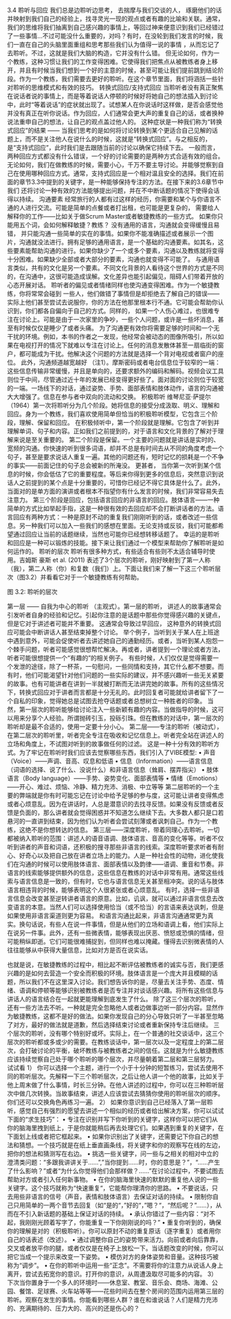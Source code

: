3.4 聆听与回应
我们总是边聆听边思考， 去揣摩与我们交谈的人， 琢磨他们的话并映射到我们自己的经验上，找寻灵光一现的观点或者有趣的比喻和关联。通常，我们的思维将我们抽离到自己感兴趣的事情上，等回过神来便意识到我们已经错过了一些事情…不过可能没什么重要的，对吗？有时，在没轮到我们发言的时候，我们一直在自己的头脑里面重组和思考那些我们认为值得一说的事情 ，从而忘记了去聆听。不过，这就是我们大脑的构造，它并没有什么错。
	但无论如何，作为一个教练，这种习惯让我们的工作变得困难。它使得我们把焦点从被教练者身上移开，并且有时候当我们想到一个好的主意的时候，甚至可能让我们提前跳到结论阶段。作为一个教练，我们需要去更好的聆听。在这个章节里面，我们将涵括一些针对聆听的思维模式和有效的技巧。
转换式回应/支持式回应
当聆听者没有真正聚焦在说话者说的事情上，而是等着说话人停顿的时候好将她自己的想法插入到讨论中，此时“等着说话”的症状就出现了。试想某人在你说话时这样做，是否会感觉他并没有真正在听你说话。作为回应，人们通常会更大声的重复自己的话，或者换种说法重申自己的想法，让自己的观点盖过他人的。
这种症状是一种我们称为“转换式回应”的结果 —— 当我们思考的是如何将讨论转换到某个更适合自己见解的话题上，而不是关注他人在说什么的时候，这就是“转换式回应”。与之相反的，是“支持式回应”，此时我们是去跟随当前的讨论以确保它持续下去。 一般而言，两种回应方式都没有什么错误，一个好的讨论需要的是两种方式合适有效的组合。
无论如何，我们在做教练的时候，需要小心，千万不要主导讨论。并能够觉察到自己在使用哪种回应方式。通常，支持式回应是一个相对温且安全的选择。我们在前面的章节3.3中提到的关键字，是一种能够保持专注的方法。在接下来的3.6章节中我们 还将讨论一种有效的方法能够提出问题，并在不中断话题的情况下使得会话得以持续。
沟通要素
经常旅行的人都有过这样的经历，你需要和某个与你语言不通的人进行交流。可能是简单的点餐或者打出租，也可能是更复杂的， 需要给人解释你的工作——比如关于做Scrum Master或者敏捷教练的一些方式。 如果你只能用五个词，会如何解释敏捷？教练？
没有通用的语言，沟通就会变得缓慢且易错， 并只能沟通一些简单的实在的事情。如果你不能准确描述或者展示一个图片，沟通就没法进行。拥有足够的通用语言，是一个基础的沟通要素。如其名，这些要素能帮助沟通的进行。如果你缺少了一个或多个要素，沟通以及教练就将变得十分困难。如果缺少全部或者大部分的要素，沟通也就变得不可能了。
与通用语言类似，共有的文化是另一个要素。不同文化背景的人看待这个世界的方式是不同的，在沟通中，这很可能造成误解。文化差异也能引起偏见，阻碍人们带着开放的心态开展对话。
聆听者的偏见或者情绪同样也使沟通变得困难。作为一个敏捷教练，你将常常会碰到 一些人，他们做错了事情但是却拒绝去了解自己的错误——实际上他们甚至尝试去说服你，你的方法在他那里根本行不通。它可能会帮助你认识到，你们都各自偏向于自己的方式。同样的， 如果一个人伤心难过，也很难专注在讨论上。可能是由于一次家里的争吵，一些个人问题，或许是一些坏消息，甚至有时候仅仅是睡少了或者头痛。
为了沟通更有效你将需要足够的时间和一个无干扰的环境。例如，本书的作者之一发现，他经常会被动态的图像所吸引，所以如果在电视打开的情况下就难以专注在讨论上。任何的消息发散体甚至一扇临街的窗户，都可能成为干扰。他解决这个问题的方法就是选择一个背对电视或者窗户的座位。
此外，沟通频道越宽越好 （注1）。摩斯密码或者电台信息位于较窄的一端：这些信息传输非常缓慢，并且是单向的，还要求额外的编码和解码。视频会议工具则位于中间，尽管通过近十年的发展已经变得更好些了。面对面的讨论则位于较宽的一端。一场线下的对话，通过姿势、手势、面部表情和肢体动作，语言的沟通被大大增强了。信息在参与者中双向的流动和交换。
积极聆听
维琴尼亚·萨提尔（1964）第一次将聆听分为几个阶段。她将信息的接受分成汲取、明义、理解和回应。身为一个教练，我们喜欢使用简单但恰当的积极聆听模型，它包含三个阶段，理解、保留和回应。
在积极倾听中，第一个阶段就是理解。它包含了听到并理解单词、句子和内容。正如我们之前提到的，对于语言和文化背景的了解对于理解来说是至关重要的。
第二个阶段是保留。一个主要的问题就是讲话是实时的、宽频的沟通。你快速的听到很多词语，却并不总是有时间去从不同的角度考虑一个句子，甚至是要求说话人重复一遍。其他的问题还有，短时记忆的损耗是一个不争的事实——前面记住的句子总会被新的所淹没。
更甚者， 当你第一次听到某个信息的时候，你会低估了它的重要程度。等后来你得到更多的信息后，突然意识到说话人之前提到的某个点是十分重要的，可惜你已经记不得它具体是什么了。此外，当面对的是单方面的演讲或者根本不指望你有什么发言的时候，我们非常容易失去注意力。
第三个阶段是回应，包括语言回应的非语言的回应。肢体语言——一种简单的方式比如举起手指，这是一种很有效的去回应却不会打断讲话者的方法。语言回应有两种方式：一种是原封不动的重复我们刚刚听到的话，或者改述一些信息。另一种我们可以加入一些我们的感想在里面。无论支持或反驳，我们可能都希望通过回应让当前的话题继续，当然也可能你已经想转移话题了。
幸运的是聆听和回应是一种可以锻炼的技能。接下来让我们通过一个模型来帮助你了解聆听是如何运作的。
聆听的层次
聆听有很多种方式，有些适合有些则不太适合辅导时使用。吉姆斯 豪斯 et al. (2011) 表述了3个层次的聆听，刚好映射到了第一人称（我），第二人称（你）和复数（我们）上。下面让我们来了解一下这三个聆听层次（图3.2）并看看它对于一个敏捷教练有何帮助。
 
图 3.2: 聆听的层次

第一层 —— 自我为中心的聆听 （主观式）。第一层的聆听， 讲述人的故事通常会引发听者自身的经验和记忆。引起你注意的是话题中那些你觉得感兴趣的关键点，但是它对于讲述者可能并不重要。 这通常会导致过早回应， 这种意外的转换式回应可能会中断讲话人甚至结束掉整个讨论。
举个例子，当听到关于某人在上班途中遇到意外，可能会促使听者去讲述她自己的通勤经历。或者，当听到某人抱怨一个棘手问题，听者可能感觉很想帮忙解决。再或者，讲者提到一个理论或者方法，听者可能很想提供一个“有趣的”的相关例子。
有些时候，人们仅仅是觉得需要一个发泄的途径，除了一杯茶，一句慰问，一些同情和支持，其它什么都不想要。而有时，他们可能渴望针对他们问题的一些实际的建议，并不感兴趣听一些无关紧要的故事。也有可能讲者在讲到一半就被打断而无法讲完她的故事。所有的这些情况下，转换式回应对于讲者而言都是十分无礼的。此时回复者可能就给讲者留下了一个自私的印象，觉得她总是试图去抢夺话题或者总想树立一种胜者的印象。
当然，第一层次的聆听能够给讨论注入一些新颖有趣的内容。当做指导的时候，这可以用来分享个人经验。所谓抛砖引玉，投砾引珠。但在教练的对话中，第一层次的聆听却是最不合适的，使用一定要十分小心。
第二层——专注的聆听（被动式），在第二层次的聆听里，听者完全专注在吸收和记忆信息上。听者完全站在讲述人的立场和角度上，不试图对听到的故事做任何的过滤。
这是一种十分有效的聆听方式。为了牢记在聆听时我们应该去觉察哪些东西，我们引入了VIBE模型:
•	声音（Voice）——声调、音高、叹息和低语
•	信息（Information）——语言信息（词语的选择、说了什么、没说什么）和非语言信息（耸肩、摆弄指尖）
•	肢体语言（Body language）——手势、姿势变化、面部表情等
•	情绪（Emotions）——开心、难过、烦恼、冷静、精力充沛、消极、中立等等
第二层聆听的一个主要的弊端就是你有时可能忘记在讨论中给予足够的参与度，这可能让讲者变得焦虑或者心烦意乱。因为在讲话时，人总是潜意识的去找寻反馈。如果没有反馈或者反馈是负面的，那么讲者就会觉得困惑并不知道怎么继续下去。大多数人都只是口若悬河的一直讲到结束，因为他们认为听者会尝试刻薄或者讽刺自己。作为一个教练，这绝不是你想转达的信息。
第三层——深度聆听，带着同理心去聆听。一切都被纳入聆听的范围：讲述人的语音语调、肢体语言、音高的变化等等。听者不仅听到讲者的声音和词语，还积极的搜寻那些非语言的线索。深度聆听要求听者有耐心、好奇心以及把自己放在讲者立场上的能力。人是一种社会性的动物，进化使我们在沟通的时候可以使用肢体语言、面部表情以及韵律——语调、重音和节奏。非语言的线索能够提供额外的信息，这些信息在教练的对话中非常有用。通常这些线索与语言信息是一致的，但有时，它也与语言信息无关甚至相冲突。说的话与肢体语言相违背的时候，能够表明这个人很紧张或者心烦意乱。
有时，选择一些非语言信息会改变甚至逆转讲者语言的原意。比如，讥讽，就可以通过非语言信息去改变语言的本意。当然人们可以选择使用恰当（或不恰当）的言语来表达讽刺，但是如果使用非语言渠道则更为容易。
和语言沟通比起来，非语言沟通通常更为真实。换句话说，有些人在说一件事情，但是从他们的立场和语调上看，他们实际上在说另一件事。此外，还有一些微表情，能够表现出厌恶、愤怒或恐惧的情绪，但可能稍纵即逝。它们可能很难捕捉到，但同样也难以掩藏。懂得去识别微表情的人往往能够从中获得大量信息，比如对方是否在说实话。

也就是说，在敏捷教练的过程中，相比起不断评估被教练者的诚实与否，我们更感兴趣的是如何去营造一个安全而积极的环境。肢体语言是一个庞大并且模糊的话题，所以我们不在这里深入讨论。我们想告诉你的是，尽量去关注手势、态度、情绪、语调和停顿等能够识别被教练者是否专注并对谈话感兴趣。将所有这些信息与讲话人的语言结合在一起就更能理解到底发生了什么。
除了这三个层次的聆听，还有一些方法去不听。一种就是完全忽略他人或者边做事边听一部分内容。显然作为敏捷教练，这都不是好的做法。如果你发现自己的分心导致只听了一半甚至忽略了对方，最好的做法就是道歉，然后选择结束讨论或者重新保持专注后继续。
三个层次的聆听，没有哪个特别好或坏。实际上，在一个普通的社交谈话中，这三个层次的聆听都或多或少的需要。在教练谈话中，第一层次以及一定程度上的第二层次，会打破讨论的平衡，破坏教练与被教练者之间的信任。这就是为什么敏捷教练应该持续觉察自己处于哪个聆听的哪个层次，并尽量朝着第二层和第三层努力。
试试看
1）	你可以选择一个主题，进行一个小于十分钟的短暂练习，尝试去使用不同的聆听层次。先解释一下三个聆听层次，之后让他人讲一个他的故事，比如关于他上周末做了什么事情，时长三分钟。在他人讲述的过程中，你可以在三种聆听层次中做几次转换。当故事结束，讲述人应该尝试去猜猜你使用的聆听层次的顺序。你们还可以交换角色再练习一遍。
2）	如果你意识到自己已经落入了第一层聆听，感觉自己有强烈的愿望去讲述一个相似的经历或者给出解决方案，你可以试试下面的“求生技巧”：
•	专注在识别并写下你听到的关键字，这样你可以把它们从你的脑海里拽到纸上，于是你就能稍后再去处理它们。如果遇到重复的关键字，在下面划上线或者把它框起来。
•	如果你识别出了关键字，还需要记下你自己的想法和猜想。一个技巧就是在纸上垂直画条线，将关键字和你的观察写在线的左边，把你的想法和猜测写在右边。
•	挑选一些关键字，问一些与之相关的相对中立的澄清类问题：“多跟我讲讲关于……”,”当你提到……时，你的意思是？”，“……产生了什么影响？”或者“为什么你觉得他们会那样做？……”在讨论过程中，不要试图去帮助对方或者引入任何新事物。
•	在你的脑海里快速的默默的重复他人说的一些关键字。这个技巧就称为“快速重复“，它能帮你理清你的思路。
•	不要说话，只去用些非语言的信号（声音，表情和肢体语言）去保证对话的持续。
•	限制你自己只用简单的一两个音节去回复（如“是的“，”好的“，”嗯？“，“然后呢？”……），从而在不引入新话题的基础上保证对话的持续。
•	承认你错过了一些内容：“对不起，我刚刚光顾着写字了，你能重复一下你刚刚说的吗？”
•	重复你听到的，确保你的理解是对的（积极聆听）。你可以原封不动的重复原话（逐字重复）或者用你自己的话表述（改述）。
•	通过调整你自己的姿势带来活力。向前或者向后靠靠，交叉或者放平你的腿，或者仅仅是在椅子上放松一下。当话题改变的时候，你可以把它当成一个提示来改变一下姿势。
•	模仿对方的身体姿势和音量。这种技巧被称为“调步”。
•	在你的聆听中运用一些“正念”。不需要将你的注意力从说话人身上离开，尝试去拓宽你的意识。打开你的意识，从周遭汲取尽可能多的内容。
3）	下次当你置身于一个多人的环境时——休息室、教室、音乐会、商场、海滩、公园、餐馆、足球赛、火车站等等——花些时间去在整个房间的范围内运用第三层的聆听。观察在发生的事情。你能看到哪些人群？谁在和谁说话？人们是精力充沛的、充满期待的、压力大的、高兴的还是伤心的？
